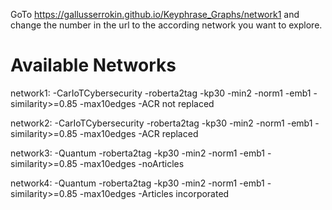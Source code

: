 GoTo https://gallusserrokin.github.io/Keyphrase_Graphs/network1 and change the number in the url to the according network you want to explore.

# Available Networks

network1: -CarIoTCybersecurity -roberta2tag -kp30 -min2 -norm1 -emb1 -similarity>=0.85 -max10edges -ACR not replaced

network2: -CarIoTCybersecurity -roberta2tag -kp30 -min2 -norm1 -emb1 -similarity>=0.85 -max10edges -ACR replaced

network3: -Quantum -roberta2tag -kp30 -min2 -norm1 -emb1 -similarity>=0.85 -max10edges -noArticles

network4: -Quantum -roberta2tag -kp30 -min2 -norm1 -emb1 -similarity>=0.85 -max10edges -Articles incorporated


